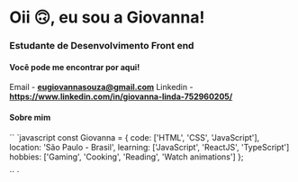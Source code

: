 <h1> Oii 🙃, eu sou a Giovanna! </h1>
<h3> Estudante de Desenvolvimento Front end </h3>

<h4>Você pode me encontrar por aqui!</h4>

Email - **eugiovannasouza@gmail.com**
Linkedin - **https://www.linkedin.com/in/giovanna-linda-752960205/**

<h4>Sobre mim</h4>

`` `javascript
const Giovanna = {
  code: ['HTML', 'CSS', 'JavaScript'],
  location: 'São Paulo - Brasil',
  learning: ['JavaScript', 'ReactJS', 'TypeScript']
  hobbies: ['Gaming', 'Cooking', 'Reading', 'Watch animations']
};

`` `


